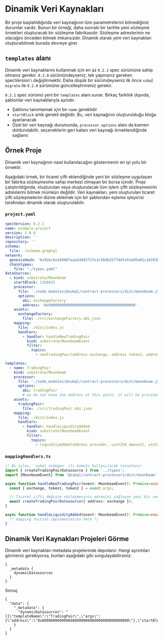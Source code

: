 # Dinamik Veri Kaynakları

Bir proje başlatıldığında veri kaynağının tüm parametrelerini bilmediğiniz durumlar vardır. Bunun bir örneği, daha sonraki bir tarihte yeni sözleşme örnekleri oluşturacak bir sözleşme fabrikasıdır. Sözleşme adreslerinin ne olacağını önceden bilmek imkansızdır. Dinamik olarak yeni veri kaynakları oluşturabilmek burada devreye girer.

## `templates` alanı

Dinamik veri kaynaklarını kullanmak için en az `0.2.1` spec sürümüne sahip olmanız gerekir. `0.2.0` sürümündeyseniz, tek yapmanız gereken specVersion'ı değiştirmektir. Daha düşük bir sürümdeyseniz ilk önce `subql migrate` ile `0.2.0` sürümüne güncelleştirmeniz gerekir.

`0.2.1` spec sürümü yeni bir `templates` alanı sunar. Birkaç farklılık dışında, şablonlar veri kaynaklarıyla aynıdır.

* Şablonu tanımlamak için bir `name` gereklidir
* `startBlock` artık gerekli değildir. Bu, veri kaynağının oluşturulduğu bloğa ayarlanacak
* Özel bir veri kaynağı durumunda, `processor.options` alanı da kısmen doldurulabilir, seçeneklerin geri kalanı veri kaynağı örneklendiğinde sağlanır.

## Örnek Proje

Dinamik veri kaynağının nasıl kullanılacağını göstermenin en iyi yolu bir örnektir.

Aşağıdaki örnek, bir ticaret çifti eklendiğinde yeni bir sözleşme uygulayan bir fabrika sözleşmesine sahip merkezi olmayan bir borsa içindir. Proje çalıştırıldığında, oluşturulan veya oluşturulacak tüm işlem çifti sözleşmesinin adreslerini bilmek mümkün değildir. Veri kaynakları, yeni oluşturulan ticaret çifti sözleşmelerini dizine eklemek için bir şablondan eşleme işleyicisi tarafından dinamik olarak oluşturulabilir.


### `project.yaml`
```yaml
specVersion: 0.2.1
name: example-project
version: 1.0.0
description: ''
repository: ''
schema:
  file: ./schema.graphql
network:
  genesisHash: '0x91bc6e169807aaa54802737e1c504b2577d4fafedd5a02c10293b1cd60e39527'
  chaintypes:
    file: "./types.yaml"
dataSources:
  - kind: substrate/Moonbeam
    startBlock: 1358833
    processor:
      file: './node_modules/@subql/contract-processors/dist/moonbeam.js'
      options:
        abi: exchangeFactory
        address: '0x0000000000000000000000000000000000000000'
    assets:
      exchangeFactory:
        file: ./src/exchangeFactory.abi.json
    mapping:
      file: ./dist/index.js
      handlers:
        - handler: handleNewTradingPair
          kind: substrate/MoonbeamEvent
          filter:
            topics:
              - newTradingPair(address exchange, address token1, address token2)

templates:
  - name: TradingPair
    kind: substrate/Moonbeam
    processor:
      file: './node_modules/@subql/contract-processors/dist/moonbeam.js'
      options:
        abi: tradingPair
        # we do not know the address at this point, it will be provided when instantiated
    assets:
      tradingPair:
        file: ./src/tradingPair.abi.json
    mapping:
      file: ./dist/index.js
      handlers:
        - handler: handleLiquidityAdded
          kind: substrate/MoonbeamEvent
          filter:
            topics:
              - liquidityAdded(address provider, uint256 amount1, uint256 amount2)
```

### `mappingHandlers.ts`

```ts
// Bu işlev, `subql codegen` cli komutu kullanılarak tanımlanır
import { createTradingPairDatasource } from '../types';
import {MoonbeamEvent} from '@subql/contract-processors/dist/moonbeam';

async function handleNewTradingPair(event: MoonbeamEvent): Promise<void> {
  const { exchange, token1, token2 } = event.args;

  // Ticaret çifti değişim sözleşmesinin adresini sağlayan yeni bir veri kaynağı oluşturun
  await createTradingPairDatasource({ address: exchange });
}

async function handleLiquidityAdded(event: MoonbeamEvent): Promise<void> {
  /* mapping fuction implementation here */
}
```


## Dinamik Veri Kaynakları Projeleri Görme

Dinamik veri kaynakları metadata projelerinde depolanır. Hangi ayrıntıları görmeniz gerekiyorsa, bunları aşağıdaki gibi sorgulayabilirsiniz:

```gql
{
  _metadata {
    dynamicDatasources
  }
}
```

Sonuç
```
{
  "data": {
    "_metadata": {
      "dynamicDatasources": "[{\"templateName\":\"TradingPair\",\"args\":{\"address\":\"0x0000000000000000000000000000000000000000\"},\"startBlock\":1358833}]"
    }
  }
}
```

